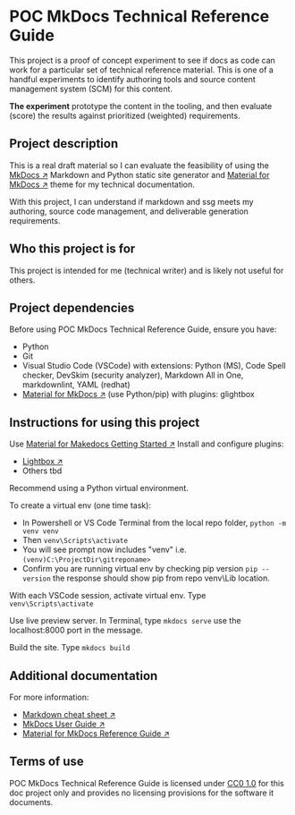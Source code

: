 # POC MkDocs Technical Reference Guide

This project is a proof of concept experiment to see if docs as code can work for a particular set of technical reference material.
This is one of a handful experiments to identify authoring tools and source content management system (SCM) for this content.

**The experiment** prototype the content in the tooling, and then evaluate (score) the results against prioritized (weighted) requirements.

## Project description

This is a real draft material so I can evaluate the feasibility of using the [MkDocs ↗](http://www.mkdocs.org/) Markdown and Python static site generator and [Material for MkDocs ↗](https://squidfunk.github.io/mkdocs-material/) theme for my technical documentation.

With this project, I can understand if markdown and ssg meets my authoring, source code management, and deliverable generation requirements.

## Who this project is for

This project is intended for me (technical writer) and is likely not useful for others.

## Project dependencies

Before using POC MkDocs Technical Reference Guide, ensure you have:

* Python
* Git
* Visual Studio Code (VSCode) with extensions: Python (MS), Code Spell checker, DevSkim (security analyzer), Markdown All in One, markdownlint, YAML (redhat)
* [Material for MkDocs ↗](https://squidfunk.github.io/mkdocs-material/getting-started/) (use Python/pip) with plugins: glightbox

## Instructions for using this project

Use [Material for Makedocs Getting Started ↗](https://squidfunk.github.io/mkdocs-material/getting-started/)
Install and configure plugins:

* [Lightbox ↗](https://squidfunk.github.io/mkdocs-material/reference/images/#lightbox)
* Others tbd

Recommend using a Python virtual environment.

To create a virtual env (one time task):

* In Powershell or VS Code Terminal from the local repo folder, `python -m venv venv`
* Then `venv\Scripts\activate`
* You will see prompt now includes "venv" i.e. `(venv)C:\ProjectDir\gitreponame>`
* Confirm you are running virtual env by checking pip version `pip --version` the response should show pip from repo venv\Lib location.

With each VSCode session, activate virtual env. Type `venv\Scripts\activate`

Use live preview server. In Terminal, type `mkdocs serve` use the localhost:8000 port in the message.

Build the site. Type `mkdocs build`

## Additional documentation

For more information:

* [Markdown cheat sheet ↗](https://www.markdownguide.org/cheat-sheet/)
* [MkDocs User Guide ↗](https://www.mkdocs.org/user-guide/)
* [Material for MkDocs Reference Guide ↗](https://squidfunk.github.io/mkdocs-material/reference/)

## Terms of use

POC MkDocs Technical Reference Guide is licensed under [CC0 1.0](LICENSE) for this doc project only and provides no licensing provisions for the software it documents.
